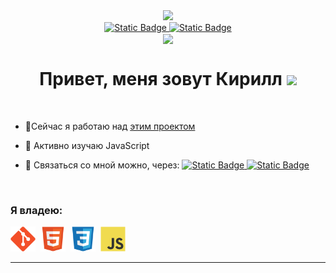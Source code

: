 <div id='header' align="center">
  <img src='https://media.giphy.com/media/bGgsc5mWoryfgKBx1u/giphy.gif' width='100'>
</div>
<div id='badges' align="center">
  <a href='https://t.me/Kirill_Shestakoff' target="_blank">
    <img alt="Static Badge" src="https://img.shields.io/badge/Telegram-white?style=for-the-badge&logo=telegram&logoColor=blue">
  </a>
  <a href='https://github.com/Kirill-Shestakov' target="_blank">
      <img alt="Static Badge" src="https://img.shields.io/badge/Github-white?style=for-the-badge&logo=github&logoColor=black">
  </a>
  <div>
    <img src="https://komarev.com/ghpvc/?username=Kirill-Shestakov&&style=flat-square" align="center" />
  </div>
  <h1>
    Привет, меня зовут Кирилл
    <img src='https://media.giphy.com/media/v1.Y2lkPTc5MGI3NjExdDJndmVjZGtqeGg0cTFpMWo3NmwwdGh2dm5xeDAwNDJya2Qzb2U1cCZlcD12MV9pbnRlcm5hbF9naWZfYnlfaWQmY3Q9cw/hvRJCLFzcasrR4ia7z/giphy.gif' width='25'>
  </h1>
</div>  

<br>

- 🔭Сейчас я работаю над <a href='https://github.com/Kirill-Shestakov/mesto-project-ff' target="_blank">этим проектом</a>
  

- 🌱 Активно изучаю JavaScript

- 📧 Связаться со мной можно, через: <a href='mailto:kirill.shestakov.03@gmail.com' target="_blank"><img alt="Static Badge" src="https://img.shields.io/badge/mail-white?style=plastic&logo=gmail&logoColor=red">
</a> <a href='https://t.me/Kirill_Shestakoff' target="_blank"><img alt="Static Badge" src="https://img.shields.io/badge/telegram-white?style=plastic&logo=telegram&logoColor=blue">
</a>






  

<br/>  

### Я владею:
<div>  
  <img src="https://github.com/devicons/devicon/blob/master/icons/git/git-original.svg" title="git" alt="git" width="40" height="40"/>&nbsp
  <img src="https://github.com/devicons/devicon/blob/master/icons/html5/html5-original.svg" title="html5" alt="html5" width="40" height="40"/>&nbsp
  <img src="https://github.com/devicons/devicon/blob/master/icons/css3/css3-original.svg" title="css" alt="css" width="40" height="40"/>&nbsp
  <img src="https://github.com/devicons/devicon/blob/master/icons/javascript/javascript-original.svg" title="javascript" alt="javascript" width="40" height="40"/>&nbsp
<br>
  
---
  
